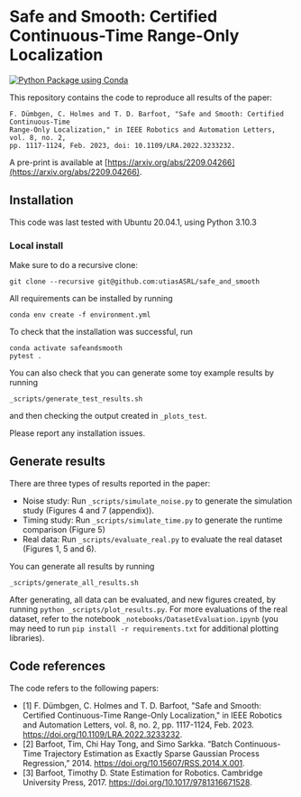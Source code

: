 # Safe and Smooth: Certified Continuous-Time Range-Only Localization

[![Python Package using Conda](https://github.com/utiasASRL/safe_and_smooth/actions/workflows/python-package-conda.yml/badge.svg)](https://github.com/utiasASRL/safe_and_smooth/actions/workflows/python-package-conda.yml)

This repository contains the code to reproduce all results of the paper:

````
F. Dümbgen, C. Holmes and T. D. Barfoot, "Safe and Smooth: Certified Continuous-Time 
Range-Only Localization," in IEEE Robotics and Automation Letters, vol. 8, no. 2, 
pp. 1117-1124, Feb. 2023, doi: 10.1109/LRA.2022.3233232.
````

A pre-print is available at [https://arxiv.org/abs/2209.04266](https://arxiv.org/abs/2209.04266).

## Installation

This code was last tested with Ubuntu 20.04.1, using Python 3.10.3

### Local install

Make sure to do a recursive clone:
```
git clone --recursive git@github.com:utiasASRL/safe_and_smooth
```

All requirements can be installed by running
```
conda env create -f environment.yml
```

To check that the installation was successful, run
```
conda activate safeandsmooth
pytest .
```
You can also check that you can generate some toy example results by running
```
_scripts/generate_test_results.sh
```
and then checking the output created in `_plots_test`. 

Please report any installation issues. 

## Generate results

There are three types of results reported in the paper:

- Noise study: Run `_scripts/simulate_noise.py` to generate the simulation study (Figures 4 and 7 (appendix)). 
- Timing study:  Run `_scripts/simulate_time.py` to generate the runtime comparison (Figure 5)
- Real data: Run `_scripts/evaluate_real.py` to evaluate the real dataset (Figures 1, 5 and 6). 

You can generate all results by running
```
_scripts/generate_all_results.sh
```
After generating, all data can be evaluated, and new figures created, by running `python _scripts/plot_results.py`. For more evaluations of the real dataset, refer to the notebook `_notebooks/DatasetEvaluation.ipynb` (you may need to run `pip install -r requirements.txt` for additional plotting libraries). 

## Code references

The code refers to the following papers:

- [1] F. Dümbgen, C. Holmes and T. D. Barfoot, "Safe and Smooth: Certified Continuous-Time Range-Only Localization," in IEEE Robotics and Automation Letters, vol. 8, no. 2, pp. 1117-1124, Feb. 2023. https://doi.org/10.1109/LRA.2022.3233232.
- [2] Barfoot, Tim, Chi Hay Tong, and Simo Sarkka. “Batch Continuous-Time Trajectory Estimation as Exactly Sparse Gaussian Process Regression,” 2014. https://doi.org/10.15607/RSS.2014.X.001.
- [3] Barfoot, Timothy D. State Estimation for Robotics. Cambridge University Press, 2017. https://doi.org/10.1017/9781316671528.
